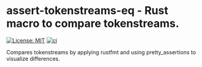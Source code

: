 # assert-tokenstreams-eq - Rust macro to compare tokenstreams.

[![License: MIT](https://img.shields.io/crates/l/assert-tokenstreams-eq)]() [![ci](https://github.com/robinohs/assert-tokenstreams-eq/actions/workflows/ci.yml/badge.svg)](https://github.com/robinohs/assert-tokenstreams-eq/actions/workflows/ci.yml)

Compares tokenstreams by applying rustfmt and using pretty_assertions to visualize differences.
